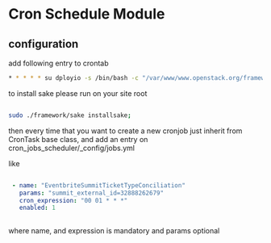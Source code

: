 # Cron Schedule Module

## configuration

add following entry to crontab

```bash
* * * * * su dployio -s /bin/bash -c "/var/www/www.openstack.org/framework/sake SchedulerCronTask" 1>> /dev/null 2>&1
```

to install sake please run on your site root 

```bash

sudo ./framework/sake installsake;

```

then every time that you want to create a new cronjob
just inherit from CronTask base class, and add an entry on cron_jobs_scheduler/_config/jobs.yml

like

```yaml

 - name: "EventbriteSummitTicketTypeConciliation"
   params: "summit_external_id=32888262679"
   cron_expression: "00 01 * * *"
   enabled: 1
    
```

where name, and expression is mandatory and params optional